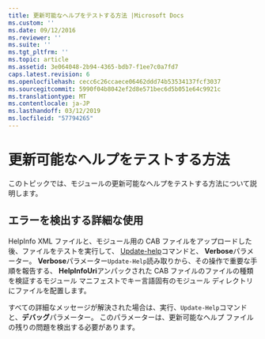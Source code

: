 ```yaml
---
title: 更新可能なヘルプをテストする方法 |Microsoft Docs
ms.custom: ''
ms.date: 09/12/2016
ms.reviewer: ''
ms.suite: ''
ms.tgt_pltfrm: ''
ms.topic: article
ms.assetid: 3e064048-2b94-4365-bdb7-f1ee7c0a7fd7
caps.latest.revision: 6
ms.openlocfilehash: cecc6c26ccaece06462ddd74b53534137fcf3037
ms.sourcegitcommit: 5990f04b8042ef2d8e571bec6d5b051e64c9921c
ms.translationtype: MT
ms.contentlocale: ja-JP
ms.lasthandoff: 03/12/2019
ms.locfileid: "57794265"
---
```

# <a name="how-to-test-updatable-help"></a>更新可能なヘルプをテストする方法

このトピックでは、モジュールの更新可能なヘルプをテストする方法について説明します。

## <a name="using-verbose-to-detect-errors"></a>エラーを検出する詳細な使用

HelpInfo XML ファイルと、モジュール用の CAB ファイルをアップロードした後、ファイルをテストを実行して、 [Update-help](/powershell/module/Microsoft.PowerShell.Core/Update-Help)コマンドと、 **Verbose**パラメーター。 **Verbose**パラメーター`Update-Help`読み取りから、その操作で重要な手順を報告する、 **HelpInfoUri**アンパックされた CAB ファイルのファイルの種類を検証するモジュール マニフェストでキー言語固有のモジュール ディレクトリにファイルを配置します。

すべての詳細なメッセージが解決された場合は、実行、`Update-Help`コマンドと、**デバッグ**パラメーター。 このパラメーターは、更新可能なヘルプ ファイルの残りの問題を検出する必要があります。